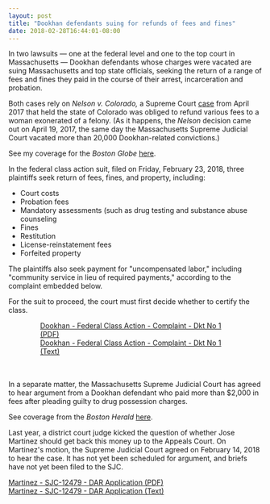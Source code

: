 ```yaml
---
layout: post
title: "Dookhan defendants suing for refunds of fees and fines"
date: 2018-02-28T16:44:01-08:00
---
```


In two lawsuits — one at the federal level and one to the top court in Massachusetts — Dookhan defendants whose charges were vacated are suing Massachusetts and top state officials, seeking the return of a range of fees and fines they paid in the course of their arrest, incarceration and probation. 

Both cases rely on *Nelson v. Colorado,* a Supreme Court <a href="http://www.scotusblog.com/2017/04/opinion-analysis-states-cant-keep-money-collect-pursuant-subsequently-overturned-convictions/" target="_blank">case</a> from April 2017 that held the state of Colorado was obliged to refund various fees to a woman exonerated of a felony. (As it happens, the *Nelson* decision came out on April 19, 2017, the same day the Massachusetts Supreme Judicial Court vacated more than 20,000 Dookhan-related convictions.)

See my coverage for the *Boston Globe* <a href="https://www.bostonglobe.com/metro/2018/02/23/dookhan-defendants-sue-for-return-probation-fees/AeG1WNKyOzDz5N95rd6gLN/story.html" target="_blank">here</a>. 

In the federal class action suit, filed on Friday, February 23, 2018, three plaintiffs seek return of fees, fines, and property, including: 

 - Court costs
 - Probation fees 
 - Mandatory assessments (such as drug testing and substance abuse counseling
 - Fines
 - Restitution
 - License-reinstatement fees
 - Forfeited property

 The plaintiffs also seek payment for "uncompensated labor," including "community service in lieu of required payments," according to the complaint embedded below. 

For the suit to proceed, the court must first decide whether to certify the class. 

<div style="width:75%; margin-right: auto; margin-left: auto">
	<div id="DV-viewer-4390571-Dookhan-Federal-Class-Action-Complaint-Dkt-No-1" class="DC-embed DC-embed-document DV-container"></div><script src="//assets.documentcloud.org/viewer/loader.js"></script><script>  DV.load("https://www.documentcloud.org/documents/4390571-Dookhan-Federal-Class-Action-Complaint-Dkt-No-1.js", {  responsive: true,    height: 500,    sidebar: false,    container: "#DV-viewer-4390571-Dookhan-Federal-Class-Action-Complaint-Dkt-No-1"  });</script><noscript>  <a href="https://assets.documentcloud.org/documents/4390571/Dookhan-Federal-Class-Action-Complaint-Dkt-No-1.pdf">Dookhan - Federal Class Action - Complaint - Dkt No 1 (PDF)</a>  <br />  <a href="https://assets.documentcloud.org/documents/4390571/Dookhan-Federal-Class-Action-Complaint-Dkt-No-1.txt">Dookhan - Federal Class Action - Complaint - Dkt No 1 (Text)</a></noscript>
</div>
<br>
<br>

In a separate matter, the Massachusetts Supreme Judicial Court has agreed to hear argument from a Dookhan defendant who paid more than $2,000 in fees after pleading guilty to drug possession charges. 

See coverage from the *Boston Herald* <a href="http://www.bostonherald.com/news/local_coverage/2018/02/drug_lab_scandal_sjc_to_decide_if_defendants_get_money_back" target="_blank">here</a>. 

Last year, a district court judge kicked the question of whether Jose Martinez should get back this money up to the Appeals Court. On Martinez's motion, the Supreme Judicial Court agreed on February 14, 2018 to hear the case. It has not yet been scheduled for argument, and briefs have not yet been filed to the SJC. 

<div id="DV-viewer-4390590-Martinez-SJC-12479-DAR-Application" class="DC-embed DC-embed-document DV-container"></div><script src="//assets.documentcloud.org/viewer/loader.js"></script><script>  DV.load("https://www.documentcloud.org/documents/4390590-Martinez-SJC-12479-DAR-Application.js", {  responsive: true,    height: 500,    sidebar: false,    container: "#DV-viewer-4390590-Martinez-SJC-12479-DAR-Application"  });</script><noscript>  <a href="https://assets.documentcloud.org/documents/4390590/Martinez-SJC-12479-DAR-Application.pdf">Martinez - SJC-12479 - DAR Application (PDF)</a>  <br />  <a href="https://assets.documentcloud.org/documents/4390590/Martinez-SJC-12479-DAR-Application.txt">Martinez - SJC-12479 - DAR Application (Text)</a></noscript>